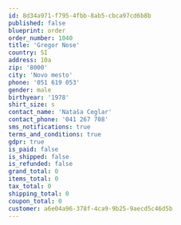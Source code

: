 ```yaml
---
id: 8d34a971-f795-4fbb-8ab5-cbca97cd6b8b
published: false
blueprint: order
order_number: 1040
title: 'Gregor Nose'
country: SI
address: 10a
zip: '8000'
city: 'Novo mesto'
phone: '051 619 053'
gender: male
birthyear: '1978'
shirt_size: s
contact_name: 'Nataša Ceglar'
contact_phone: '041 267 708'
sms_notifications: true
terms_and_conditions: true
gdpr: true
is_paid: false
is_shipped: false
is_refunded: false
grand_total: 0
items_total: 0
tax_total: 0
shipping_total: 0
coupon_total: 0
customer: a6e04a96-378f-4ca9-9b25-9aecd5c46d5b
---
```

